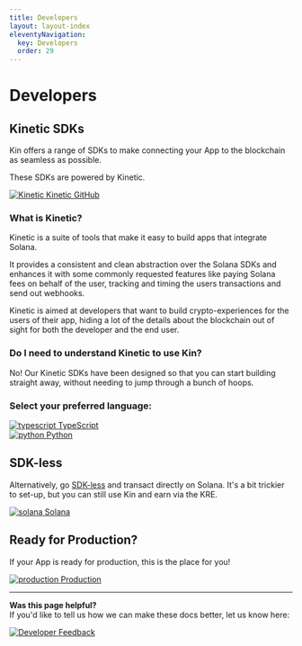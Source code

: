 ```yaml
---
title: Developers
layout: layout-index
eleventyNavigation:
  key: Developers
  order: 29
---
```


# Developers
## Kinetic SDKs

Kin offers a range of SDKs to make connecting your App to the blockchain as seamless as possible. 

These SDKs are powered by Kinetic.

<div class='essentials'>
  <a href='https://github.com/kin-labs/kinetic/' target='_blank'><div class='essential'>
    <img class='essential-icon' alt='Kinetic' src='./images/github-brands.svg'>
    <span class='essential-text'>Kinetic GitHub</span>
  </div></a>
</div>

### What is Kinetic?

Kinetic is a suite of tools that make it easy to build apps that integrate Solana.

It provides a consistent and clean abstraction over the Solana SDKs and enhances it with some commonly requested features like paying Solana fees on behalf of the user, tracking and timing the users transactions and send out webhooks.

Kinetic is aimed at developers that want to build crypto-experiences for the users of their app, hiding a lot of the details about the blockchain out of sight for both the developer and the end user.

### Do I need to understand Kinetic to use Kin?
No! Our Kinetic SDKs have been designed so that you can start building straight away, without needing to jump through a bunch of hoops.


### Select your preferred language:

<div class='developers-languages'>
  <a href='/developers/typescript/'><div class='developers-language'>
    <img class='developers-language-icon image-logo' alt='typescript' src='./images/typescript.svg'>
    <span class='developers-language-text image-logo-text'>TypeScript</span>
  </div></a>
  <a href='/developers/python/'><div class='developers-language'>
    <img class='developers-language-icon image-logo' alt='python' src='./images/python2.png'>
    <span class='developers-language-text image-logo-text'>Python</span>
  </div></a>
</div>

## SDK-less
Alternatively, go [SDK-less](/developers/sdk-less/) and transact directly on Solana. It's a bit trickier to set-up, but you can still use Kin and earn via the KRE.

<div class='developers-languages'>
  <a href='/developers/sdk-less/'><div class='developers-language'>
    <img class='developers-language-icon image-logo' alt='solana' src='./images/solana.png'>
    <span class='developers-language-text image-logo-text'>Solana</span>
  </div></a>
</div>

## Ready for Production?
If your App is ready for production, this is the place for you!

<div class='essentials'>
  <a href='/developers/production/'><div class='essential'>
    <img class='essential-icon' alt='production' src='./images/coins-solid.svg'>
    <span class='essential-text'>Production</span>
  </div></a>
</div>

***
**Was this page helpful?**<br/>
If you'd like to tell us how we can make these docs better, let us know here:

<div class='contacts'>
  <a href='https://forms.gle/qhjcDJR59v8RJsaY7' target='_blank'><div class='contact'>
    <img class='contact-icon' alt='Developer' src='../essentials/images/comment-dots-solid.svg'>
    <span class='contact-text'>Feedback</span>
  </div></a>
</div>



